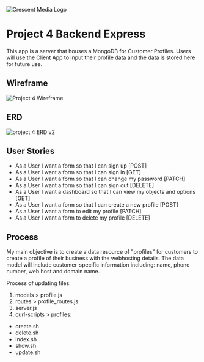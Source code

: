 ![Crescent Media Logo](https://www.crescentdigitalmedia.solutions/wp-content/uploads/2020/05/logo-v3.png)

# Project 4 Backend Express

This app is a server that houses a MongoDB for Customer Profiles. Users will use the Client App to input their profile data and the data is stored here for future use.

## Wireframe
![Project 4 Wireframe](https://media.git.generalassemb.ly/user/30423/files/4c9ad880-17e8-11eb-9dc6-7e8212efd24a)

## ERD
![project 4 ERD v2](https://media.git.generalassemb.ly/user/30423/files/57ef0380-17ea-11eb-8f68-32a42da9416c)

## User Stories

- As a User I want a form so that I can sign up [POST]
- As a User I want a form so that I can sign in [GET]
- As a User I want a form so that I can change my password [PATCH]
- As a User I want a form so that I can sign out [DELETE]
- As a User I want a dashboard so that I can view my objects and options [GET]
- As a User I want a form so that I can create a new profile [POST]
- As a User I want a form to edit my profile [PATCH]
- As a User I want a form to delete my profile [DELETE]

## Process

My main objective is to create a data resource of "profiles" for customers to create a profile of their business with the webhosting details. The data model will include customer-specific information including: name, phone number, web host and domain name.

Process of updating files:
1. models > profile.js
2. routes > profile_routes.js
3. server.js
4. curl-scripts > profiles:
  - create.sh
  - delete.sh
  - index.sh
  - show.sh
  - update.sh
